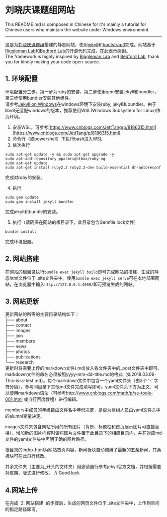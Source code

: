 # 刘晓庆课题组网站


This README.md is composed in Chinese for it's mainly a tutorial for Chinese users who maintain the website under Windows environment.  

----------
这是为[刘晓庆课题组](http://xiaoqingliu.whu.edu.cn)搭建的静态网站，使用[jekyll](https://www.jekyll.com.cn/)和[bootstrap3](https://v3.bootcss.com/)完成。网站基于[Riggleman Lab](http://rrgroup.seas.upenn.edu)和[Bedford Lab](http://bedford.io/)的开源代码完成，在此表示感谢。  
The framework is highly inspired by [Riggleman Lab](http://rrgroup.seas.upenn.edu) and [Bedford Lab](http://bedford.io/), thank you for kindly making your code open-source.

## 1. 环境配置
环境配置分三步，第一步为ruby的安装，第二步使用gem安装jekyll和bundler，第三步使用bundler安装其他组件。  
请参考[Jekyll on Windows](https://jekyllrb.com/docs/windows/)在windows环境下安装ruby, jekyll和bundler。由于libv8无适配windows的版本，推荐使用WSL(Windows Subsystem for Linux)作为环境。  
1. 安装WSL，可参考[https://www.cnblogs.com/JettTang/p/8186315.html](https://www.cnblogs.com/JettTang/p/8186315.html)
2. 命令行（或powershell）下执行bash进入WSL
3. 依次执行  
```shell
sudo apt-get update -y && sudo apt-get upgrade -y  
sudo apt-add-repository ppa:brightbox/ruby-ng  
sudo apt-get update  
sudo apt-get install ruby2.3 ruby2.3-dev build-essential dh-autoreconf  
```
完成对ruby的安装。  

4. 执行
```shell
sudo gem update
sudo gem install jekyll bundler
```
完成jekyll和bundle的安装。  

5. 执行（请确保在网站的根目录下，此目录包含Gemfile.lock文件）
```shell
bundle install
```
完成环境配置。  



## 2. 网站搭建
在网站的根目录执行`bundle exec jekyll build`即可完成网站的搭建，生成的静态html文件位于_site文件夹中。使用`bundle exec jekyll serve`可在本地部署网站，在浏览器中输入`http://127.0.0.1:4000/`即可预览生成的网站。

## 3. 网站更新
更新网站的所需的主要目录结构如下：  
	├── about  
	├── contact  
	├── images  
	├── join  
	├── members  
	├── news  
	├── photos  
	├── publications  
	└── research  
更新时将需要上传的markdown文件(.md)放入各文件夹中的_post文件夹中即可。  
markdown文件的命名必须按照yyyy-mm-dd-title.md的格式（如2018.03.09-This-is-a-test.md）。每个markdown文件中包含一个yaml文件头（由3个 '-' 字符分隔），参考同目录下其他md文件完成填写即可。yaml文件头下方为正文，可以使用markdown语法（可参考http://www.cnblogs.com/math/p/se-tools-001.html 或自行百度教程）进行编辑。  

members中成员的年级数由文件名中年份决定，是否为离组人员由yaml文件头中的alumni变量决定。  

images文件夹包含网站所用的所有图片（背景、标题栏和首页展示图片可直接替换），增加新的图片内容时请将图片文件置于此目录下的相应目录内，并在对应md文件的yaml文件头中声明正确的图片路径。  

根目录的index.html为网站首页内容，新闻板块自动调用了最新的五条新闻，其余板块可在此自行修改。  

其余文件夹（主要为_开头的文件夹）用途请自行参考jekyll官方文档，并根据需要对框架、版式进行修改。 // Good luck

## 4.网站上传
在完成 '2. 网站搭建' 的步骤后，生成的网页文件位于_site文件夹中，上传到空间的指定路径即可。
